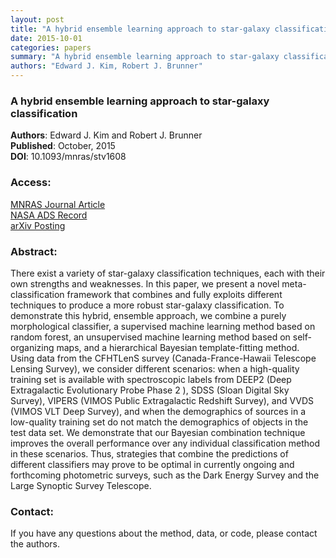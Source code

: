 ```yaml
---
layout: post
title: "A hybrid ensemble learning approach to star-galaxy classification"
date: 2015-10-01
categories: papers
summary: "A hybrid ensemble learning approach to star-galaxy classification"
authors: "Edward J. Kim, Robert J. Brunner"
---
```


### A hybrid ensemble learning approach to star-galaxy classification
 
**Authors**: Edward J. Kim and Robert J. Brunner  
**Published**:   October, 2015  
**DOI**: 10.1093/mnras/stv1608

### Access:

[MNRAS Journal Article](http://mnras.oxfordjournals.org/content/428/4/3487)  
[NASA ADS Record](http://adsabs.harvard.edu/abs/2013MNRAS.428.3487H)  
[arXiv Posting](http://arxiv.org/abs/1211.1420)



### Abstract:

There exist a variety of star-galaxy classification techniques, each with their own strengths and weaknesses. In this paper, we present a novel meta-classification framework that combines and fully exploits different techniques to produce a more robust star-galaxy classification. To demonstrate this hybrid, ensemble approach, we combine a purely morphological classifier, a supervised machine learning method based on random forest, an unsupervised machine learning method based on self-organizing maps, and a hierarchical Bayesian template-fitting method. Using data from the CFHTLenS survey (Canada-France-Hawaii Telescope Lensing Survey), we consider different scenarios: when a high-quality training set is available with spectroscopic labels from DEEP2 (Deep Extragalactic Evolutionary Probe Phase 2 ), SDSS (Sloan Digital Sky Survey), VIPERS (VIMOS Public Extragalactic Redshift Survey), and VVDS (VIMOS VLT Deep Survey), and when the demographics of sources in a low-quality training set do not match the demographics of objects in the test data set. We demonstrate that our Bayesian combination technique improves the overall performance over any individual classification method in these scenarios. Thus, strategies that combine the predictions of different classifiers may prove to be optimal in currently ongoing and forthcoming photometric surveys, such as the Dark Energy Survey and the Large Synoptic Survey Telescope.





### Contact:

If you have any questions about the method, data, or code, please contact
the authors.
